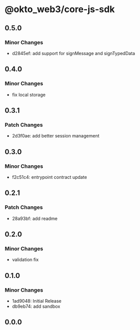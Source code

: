 # @okto_web3/core-js-sdk

## 0.5.0

### Minor Changes

- d2845ef: add support for signMessage and signTypedData

## 0.4.0

### Minor Changes

- fix local storage

## 0.3.1

### Patch Changes

- 2d3f0ae: add better session management

## 0.3.0

### Minor Changes

- f2c51c4: entrypoint contract update

## 0.2.1

### Patch Changes

- 28a93bf: add readme

## 0.2.0

### Minor Changes

- validation fix

## 0.1.0

### Minor Changes

- 1ad9048: Initial Release
- db9eb74: add sandbox

## 0.0.0
